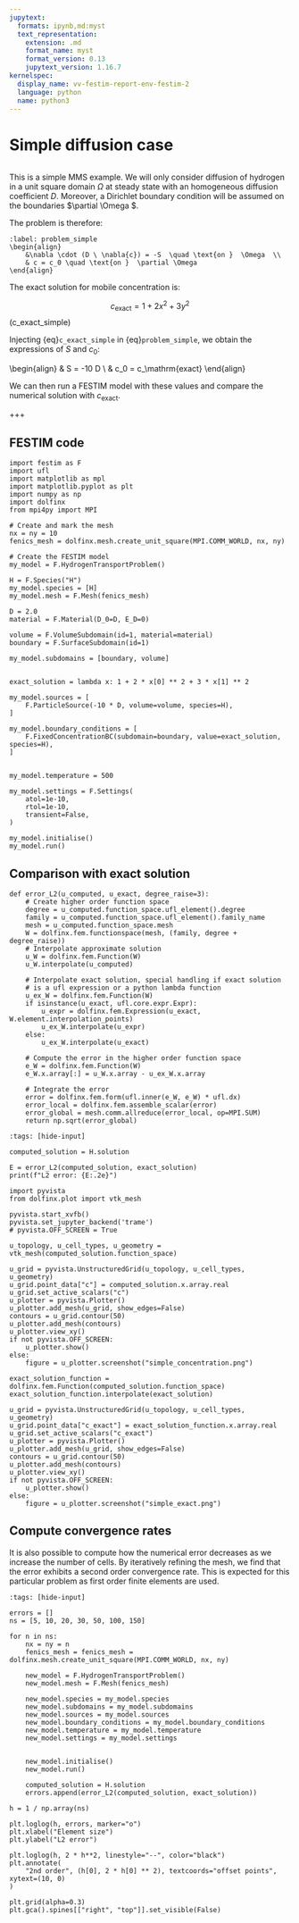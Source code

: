 ```yaml
---
jupytext:
  formats: ipynb,md:myst
  text_representation:
    extension: .md
    format_name: myst
    format_version: 0.13
    jupytext_version: 1.16.7
kernelspec:
  display_name: vv-festim-report-env-festim-2
  language: python
  name: python3
---
```


# Simple diffusion case

```{tags} 2D, MMS, steady state
```

This is a simple MMS example.
We will only consider diffusion of hydrogen in a unit square domain $\Omega$ at steady state with an homogeneous diffusion coefficient $D$.
Moreover, a Dirichlet boundary condition will be assumed on the boundaries $\partial \Omega $.

The problem is therefore:
```{math}
:label: problem_simple
\begin{align}
    &\nabla \cdot (D \ \nabla{c}) = -S  \quad \text{on }  \Omega  \\
    & c = c_0 \quad \text{on }  \partial \Omega
\end{align}
```

The exact solution for mobile concentration is:

$$
\begin{equation}
    c_\mathrm{exact} = 1 + 2 x^2 + 3 y^2
\end{equation}
$$(c_exact_simple)

Injecting {eq}`c_exact_simple` in {eq}`problem_simple`, we obtain the expressions of $S$ and $c_0$:

\begin{align}
    & S = -10 D \\
    & c_0 = c_\mathrm{exact}
\end{align}

We can then run a FESTIM model with these values and compare the numerical solution with $c_\mathrm{exact}$.

+++

## FESTIM code

```{code-cell} ipython3
import festim as F
import ufl
import matplotlib as mpl
import matplotlib.pyplot as plt
import numpy as np
import dolfinx
from mpi4py import MPI

# Create and mark the mesh
nx = ny = 10
fenics_mesh = dolfinx.mesh.create_unit_square(MPI.COMM_WORLD, nx, ny)

# Create the FESTIM model
my_model = F.HydrogenTransportProblem()

H = F.Species("H")
my_model.species = [H]
my_model.mesh = F.Mesh(fenics_mesh)

D = 2.0
material = F.Material(D_0=D, E_D=0)

volume = F.VolumeSubdomain(id=1, material=material)
boundary = F.SurfaceSubdomain(id=1)

my_model.subdomains = [boundary, volume]


exact_solution = lambda x: 1 + 2 * x[0] ** 2 + 3 * x[1] ** 2

my_model.sources = [
    F.ParticleSource(-10 * D, volume=volume, species=H),
]

my_model.boundary_conditions = [
    F.FixedConcentrationBC(subdomain=boundary, value=exact_solution, species=H),
]


my_model.temperature = 500

my_model.settings = F.Settings(
    atol=1e-10,
    rtol=1e-10,
    transient=False,
)

my_model.initialise()
my_model.run()
```

## Comparison with exact solution

```{code-cell} ipython3
def error_L2(u_computed, u_exact, degree_raise=3):
    # Create higher order function space
    degree = u_computed.function_space.ufl_element().degree
    family = u_computed.function_space.ufl_element().family_name
    mesh = u_computed.function_space.mesh
    W = dolfinx.fem.functionspace(mesh, (family, degree + degree_raise))
    # Interpolate approximate solution
    u_W = dolfinx.fem.Function(W)
    u_W.interpolate(u_computed)

    # Interpolate exact solution, special handling if exact solution
    # is a ufl expression or a python lambda function
    u_ex_W = dolfinx.fem.Function(W)
    if isinstance(u_exact, ufl.core.expr.Expr):
        u_expr = dolfinx.fem.Expression(u_exact, W.element.interpolation_points)
        u_ex_W.interpolate(u_expr)
    else:
        u_ex_W.interpolate(u_exact)

    # Compute the error in the higher order function space
    e_W = dolfinx.fem.Function(W)
    e_W.x.array[:] = u_W.x.array - u_ex_W.x.array

    # Integrate the error
    error = dolfinx.fem.form(ufl.inner(e_W, e_W) * ufl.dx)
    error_local = dolfinx.fem.assemble_scalar(error)
    error_global = mesh.comm.allreduce(error_local, op=MPI.SUM)
    return np.sqrt(error_global)
```

```{code-cell} ipython3
:tags: [hide-input]

computed_solution = H.solution

E = error_L2(computed_solution, exact_solution)
print(f"L2 error: {E:.2e}")
```

```{code-cell} ipython3
import pyvista
from dolfinx.plot import vtk_mesh

pyvista.start_xvfb()
pyvista.set_jupyter_backend('trame')
# pyvista.OFF_SCREEN = True

u_topology, u_cell_types, u_geometry = vtk_mesh(computed_solution.function_space)

u_grid = pyvista.UnstructuredGrid(u_topology, u_cell_types, u_geometry)
u_grid.point_data["c"] = computed_solution.x.array.real
u_grid.set_active_scalars("c")
u_plotter = pyvista.Plotter()
u_plotter.add_mesh(u_grid, show_edges=False)
contours = u_grid.contour(50)
u_plotter.add_mesh(contours)
u_plotter.view_xy()
if not pyvista.OFF_SCREEN:
    u_plotter.show()
else:
    figure = u_plotter.screenshot("simple_concentration.png")
```

```{code-cell} ipython3
exact_solution_function = dolfinx.fem.Function(computed_solution.function_space)
exact_solution_function.interpolate(exact_solution)

u_grid = pyvista.UnstructuredGrid(u_topology, u_cell_types, u_geometry)
u_grid.point_data["c_exact"] = exact_solution_function.x.array.real
u_grid.set_active_scalars("c_exact")
u_plotter = pyvista.Plotter()
u_plotter.add_mesh(u_grid, show_edges=False)
contours = u_grid.contour(50)
u_plotter.add_mesh(contours)
u_plotter.view_xy()
if not pyvista.OFF_SCREEN:
    u_plotter.show()
else:
    figure = u_plotter.screenshot("simple_exact.png")
```

## Compute convergence rates

It is also possible to compute how the numerical error decreases as we increase the number of cells.
By iteratively refining the mesh, we find that the error exhibits a second order convergence rate.
This is expected for this particular problem as first order finite elements are used.

```{code-cell} ipython3
:tags: [hide-input]

errors = []
ns = [5, 10, 20, 30, 50, 100, 150]

for n in ns:
    nx = ny = n
    fenics_mesh = fenics_mesh = dolfinx.mesh.create_unit_square(MPI.COMM_WORLD, nx, ny)

    new_model = F.HydrogenTransportProblem()
    new_model.mesh = F.Mesh(fenics_mesh)

    new_model.species = my_model.species
    new_model.subdomains = my_model.subdomains
    new_model.sources = my_model.sources
    new_model.boundary_conditions = my_model.boundary_conditions
    new_model.temperature = my_model.temperature
    new_model.settings = my_model.settings


    new_model.initialise()
    new_model.run()

    computed_solution = H.solution
    errors.append(error_L2(computed_solution, exact_solution))

h = 1 / np.array(ns)

plt.loglog(h, errors, marker="o")
plt.xlabel("Element size")
plt.ylabel("L2 error")

plt.loglog(h, 2 * h**2, linestyle="--", color="black")
plt.annotate(
    "2nd order", (h[0], 2 * h[0] ** 2), textcoords="offset points", xytext=(10, 0)
)

plt.grid(alpha=0.3)
plt.gca().spines[["right", "top"]].set_visible(False)
```
